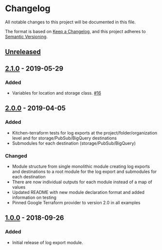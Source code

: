 # Changelog
All notable changes to this project will be documented in this file.

The format is based on [Keep a Changelog](https://keepachangelog.com/en/1.0.0/),
and this project adheres to [Semantic Versioning](https://semver.org/spec/v2.0.0.html).

## [Unreleased]

## [2.1.0] - 2019-05-29

### Added

- Variables for location and storage class. [#16]

## [2.0.0] - 2019-04-05
### Added
- Kitchen-terraform tests for log exports at the project/folder/organization level and for storage/PubSub/BigQuery destinations
- Submodules for each destination (storage/PubSub/BigQuery)

### Changed
- Module structure from single monolithic module creating log exports and destinations to a root module for the log export and submodules for each destination
- There are now individual outputs for each module instead of a map of values
- Updated README with new module declaration format and added information on testing
- Pinned Google Terraform provider to version 2.0 in all examples

## [1.0.0] - 2018-09-26
### Added
- Initial release of log export module.

[Unreleased]: https://github.com/terraform-google-modules/terraform-google-log-export/compare/v2.1.0...HEAD
[2.1.0]: https://github.com/terraform-google-modules/terraform-google-log-export/releases/tag/v2.1.0
[2.0.0]: https://github.com/terraform-google-modules/terraform-google-log-export/releases/tag/v2.0.0
[1.0.0]: https://github.com/terraform-google-modules/terraform-google-log-export/releases/tag/v1.0.0
[#16]: https://github.com/terraform-google-modules/terraform-google-log-export/pull/16
